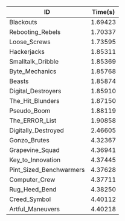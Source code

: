 |ID|Time(s)|
|-|-|
|Blackouts|1.69423|
|Rebooting_Rebels|1.70337|
|Loose_Screws|1.73595|
|Hackerjacks|1.85311|
|Smalltalk_Dribble|1.85369|
|Byte_Mechanics|1.85768|
|Beasts|1.85874|
|Digital_Destroyers|1.85910|
|The_Hit_Blunders|1.87150|
|Pseudo_Boom|1.88119|
|The_ERROR_List|1.90858|
|Digitally_Destroyed|2.46605|
|Gonzo_Brutes|4.32367|
|Grapevine_Squad|4.36941|
|Key_to_Innovation|4.37445|
|Pint_Sized_Benchwarmers|4.37628|
|Computer_Crew|4.37711|
|Rug_Heed_Bend|4.38250|
|Creed_Symbol|4.40112|
|Artful_Maneuvers|4.40218|
